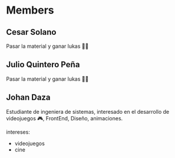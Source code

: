 # Members

## Cesar Solano 
Pasar la material y ganar lukas 🤑🤑

## Julio Quintero Peña
Pasar la material y ganar lukas 🤑🤑

## Johan Daza
Estudiante de ingeniera de sistemas, interesado en el desarrollo de videojuegos 🎮, FrontEnd, Diseño, animaciones.

intereses:
* videojuegos
* cine
